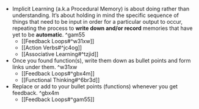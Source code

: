 - Implicit Learning (a.k.a Procedural Memory) is about doing rather than understanding. It’s about holding in mind the specific sequence of things that need to be input in order for a particular output to occur, repeating the process to **write down and/or record** memories that have yet to be **automatic**. ^gam55
	- [[Feedback Loops#^w31xw]]
	- [[Action Verbs#^jc4og]]
	- [[Associative Learning#^tzjid]]
- Once you found function(s), write them down as bullet points and form links under them. ^w31xw
    - [[Feedback Loops#^gbx4m]]
    - [[Functional Thinking#^6br3d]]
- Replace or add to your bullet points (functions) whenever you get feedback. ^gbx4m
    - [[Feedback Loops#^gam55]]